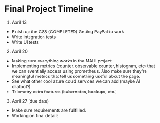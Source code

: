 # Final Project Timeline

1. April 13
- Finish up the CSS
(COMPLETED) Getting PayPal to work 
- Write integration tests
- Write UI tests 
2. April 20
- Making sure everything works in the MAUI project
- Implementing metrics (counter, observable counter, histogram, etc) that we can eventially access using prometheus. Also make sure they're meaningful metrics that tell us something useful about the page.
- See what other cool azure could services we can add (maybe AI chatbot?)
- Telemetry extra features (kubernetes, backups, etc.)
3. April 27 (due date)
- Make sure requirements are fullfilled.
- Working on final details
